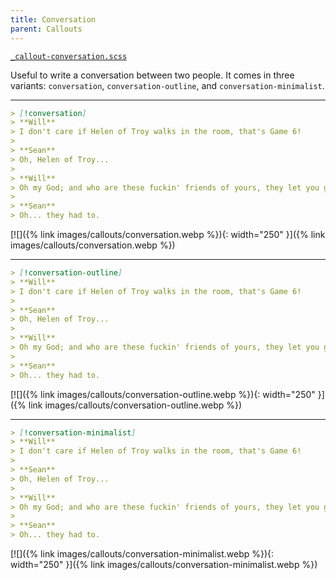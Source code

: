 ```yaml
---
title: Conversation
parent: Callouts
---
```


[`_callout-conversation.scss`](https://github.com/ElsaTam/obsidian-fancy-a-story/blob/main/scss/editor/callouts/_callout-conversation.scss)

Useful to write a conversation between two people. It comes in three variants: `conversation`, `conversation-outline`, and `conversation-minimalist`.

---

```markdown
> [!conversation]
> **Will**
> I don't care if Helen of Troy walks in the room, that's Game 6!
> 
> **Sean**
> Oh, Helen of Troy...
> 
> **Will**
> Oh my God; and who are these fuckin' friends of yours, they let you get away with that?
> 
> **Sean**
> Oh... they had to.
```

[![]({% link images/callouts/conversation.webp %}){: width="250" }]({% link images/callouts/conversation.webp %})

---

```markdown
> [!conversation-outline]
> **Will**
> I don't care if Helen of Troy walks in the room, that's Game 6!
> 
> **Sean**
> Oh, Helen of Troy...
> 
> **Will**
> Oh my God; and who are these fuckin' friends of yours, they let you get away with that?
> 
> **Sean**
> Oh... they had to.
```

[![]({% link images/callouts/conversation-outline.webp %}){: width="250" }]({% link images/callouts/conversation-outline.webp %})

---

```markdown
> [!conversation-minimalist]
> **Will**
> I don't care if Helen of Troy walks in the room, that's Game 6!
> 
> **Sean**
> Oh, Helen of Troy...
> 
> **Will**
> Oh my God; and who are these fuckin' friends of yours, they let you get away with that?
> 
> **Sean**
> Oh... they had to.
```

[![]({% link images/callouts/conversation-minimalist.webp %}){: width="250" }]({% link images/callouts/conversation-minimalist.webp %})

